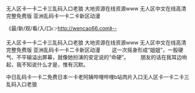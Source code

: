 无人区卡一卡二卡三乱码入口老狼
大地资源在线资源www
无人区中文在线高清完整免费版
亚洲乱码卡一卡二卡新区动漫


《最/新/观/看/入/口👉http://wencao66.com》--

无人区卡一卡二卡三乱码入口老狼
大地资源在线资源www
无人区中文在线高清完整免费版
亚洲乱码卡一卡二卡新区动漫
　　这一次摇身形成“姐姐”，一股硬气、不平输溢出屏幕，就像她扮演的安定说的“命硬”。
　　朋友的话在我耳边响起，我不知说什么才是，惟有沉默。





中日乱码卡一卡二免费日本一卡老阿姨哔哩哔哩b站肉片入口无人区卡一卡二卡三乱码入口老狼
